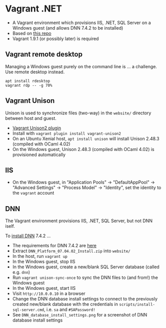 # Vagrant .NET

* A Vagrant environment which provisions IIS, .NET, SQL Server on a Windows guest (and allows DNN 7.4.2 to be installed)
* Based on [this repo](https://github.com/kwilson/vagrant-octopus)
* Vagrant 1.9.1 (or possibly later) is required

## Vagrant remote desktop

Managing a Windows guest purely on the command line is ... a challenge.
Use remote desktop instead.

    apt install rdesktop
    vagrant rdp -- -g 70%

## Vagrant Unison

Unison is used to synchronize files (two-way) in the `website/` directory between host and guest.

* [Vagrant Unison2 plugin](https://github.com/dcosson/vagrant-unison2)
* Install with `vagrant plugin install vagrant-unison2`
* On an Ubuntu Xenial host, `apt install unison` will install Unison 2.48.3 (compiled with OCaml 4.02)
* On the Windows guest, Unison 2.48.3 (compiled with OCaml 4.02) is provisioned automatically

## IIS

* On the Windows guest, in "Application Pools" -> "DefaultAppPool" -> "Advanced Settings" -> "Process Model" -> "Identity", set the identity to the `vagrant` account

## DNN

The Vagrant environment provisions IIS, .NET, SQL Server, but not DNN iself.

To [install DNN](http://www.dnnsoftware.com/wiki/how-to-install-dotnetnuke) 7.4.2 ...

* The requirements for DNN 7.4.2 are [here](http://www.dnnsoftware.com/platform/start/install#2047)
* Extract `DNN_Platform_07.04.02_Install.zip` into `website/`
* In the host, run `vagrant up`
* In the Windows guest, stop IIS
* In the Windows guest, create a new/blank SQL Server database (called e.g. `dnn`)
* Run `vagrant unison-sync-once` to sync the DNN files to (and from!) the Windows guest
* In the Windows guest, start IIS
* Visit `http://10.0.0.10` in a browser
* Change the DNN database install settings to connect to the previously created new/blank database with the credentials in `scripts/install-sql-server.cmd`, i.e. `sa` and `#SAPassword!`
* See `DNN_database_install_settings.png` for a screenshot of DNN database install settings
